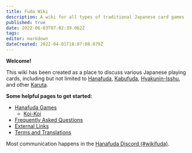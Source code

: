 ```yaml
---
title: Fuda Wiki
description: A wiki for all types of traditional Japanese card games
published: true
date: 2022-06-03T07:02:39.062Z
tags: 
editor: markdown
dateCreated: 2022-04-01T18:07:08.079Z
---
```


**Welcome!**

This wiki has been created as a place to discuss various Japanese playing cards, including but not limited to [Hanafuda](/en/hanafuda), [Kabufuda](/en/kabufuda), [Hyakunin-Isshu](/en/ogura-hyakunin-isshu), and other [Karuta](/en/karuta).

**Some helpful pages to get started:**
- [Hanafuda Games](/en/hanafuda/games)
	- [Koi-Koi](/en/hanafuda/games/koi-koi)
- [Frequently Asked Questions](/en/hanafuda/FAQ)
- [External Links](/en/meta/external-sites)
- [Terms and Translations](/en/hanafuda/terms)

Most communication happens in the [Hanafuda Discord (#wikifuda)](https://discord.gg/N4mBquRJTt).